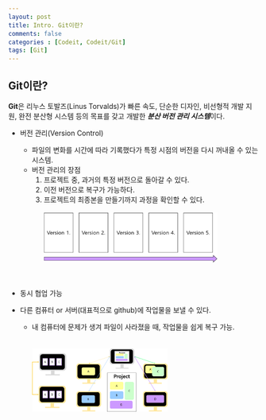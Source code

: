 ```yaml
---
layout: post
title: Intro. Git이란?
comments: false
categories : [Codeit, Codeit/Git]
tags: [Git]
---
```


## **Git**이란?<br>
**Git**은 리누스 토발즈(Linus Torvalds)가 빠른 속도, 단순한 디자인, 비선형적 개발 지원, 완전 분산형 시스템 등의 목표를 갖고 개발한 ***분산 버전 관리 시스템***이다.

- 버전 관리(Version Control)
   - 파일의 변화를 시간에 따라 기록했다가 특정 시점의 버전을 다시 꺼내올 수 있는 시스템.<br>
   - 버전 관리의 장점<br>
      1) 프로젝트 중, 과거의 특정 버전으로 돌아갈 수 있다.<br>
      2) 이전 버전으로 복구가 가능하다.<br>
      3) 프로젝트의 최종본을 만들기까지 과정을 확인할 수 있다.<br><br>
<img src="/_imgs/git00-2.png" width="350px" height="100px"></img><br/><br><br>

      
- 동시 협업 가능<br>
- 다른 컴퓨터 or 서버(대표적으로 github)에 작업물을 보낼 수 있다.<br>
   - 내 컴퓨터에 문제가 생겨 파일이 사라졌을 때, 작업물을 쉽게 복구 가능.<br><br><br>
<img src="/_imgs/git00-1.png" width="60%" height="50%"></img><br/><br><br>

